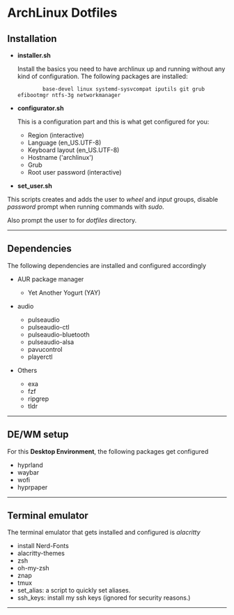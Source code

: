 # ArchLinux Dotfiles

## Installation

- **installer.sh**

  Install the basics you need to have archlinux up and running without any kind of configuration.
  The following packages are installed:

              base-devel linux systemd-sysvcompat iputils git grub efibootmgr ntfs-3g networkmanager

- **configurator.sh**

  This is a configuration part and this is what get configured for you:

  - Region (interactive)
  - Language (en_US.UTF-8)
  - Keyboard layout (en_US.UTF-8)
  - Hostname ('archlinux')
  - Grub
  - Root user password (interactive)

- **set_user.sh**

This scripts creates and adds the user to _wheel_ and _input_ groups,
disable _password_ prompt when running commands with _sudo_.

Also prompt the user to for _dotfiles_ directory.

----

## Dependencies

The following dependencies are installed and configured accordingly

- AUR package manager

  - Yet Another Yogurt (YAY)

- audio
  - pulseaudio
  - pulseaudio-ctl
  - pulseaudio-bluetooth
  - pulseaudio-alsa
  - pavucontrol
  - playerctl

- Others
  - exa
  - fzf
  - ripgrep
  - tldr

----

## DE/WM setup

For this **Desktop Environment**, the following packages get configured

- hyprland
- waybar
- wofi
- hyprpaper

----

## Terminal emulator

The terminal emulator that gets installed and configured is _alacritty_ 

- install Nerd-Fonts
- alacritty-themes
- zsh
- oh-my-zsh
- znap
- tmux 
- set_alias: a script to quickly set aliases.
- ssh_keys: install my ssh keys (ignored for security reasons.)

----

